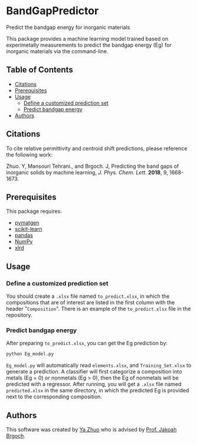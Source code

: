 # BandGapPredictor
Predict the bandgap energy for inorganic materials

This package provides a machine learning model trained based on experimetally measurements to predict the bandgap energy (Eg) for inorganic materials via the command-line.

## Table of Contents

- [Citations](#citations)
- [Prerequisites](#prerequisites)
- [Usage](#usage)
  - [Define a customized prediction set](#define-a-customized-prediction-set)
  - [Predict bandgap energy](#predict-bandgap-energy)
- [Authors](#authors)

## Citations

To cite relative permittivity and centroid shift predictions, please reference the following work:

Zhuo. Y, Mansouri Tehrani., and Brgoch. J, Predicting the band gaps of inorganic solids by machine learning, *J. Phys. Chem. Lett.* **2018**, 9, 1668-1673.

##  Prerequisites

This package requires:

- [pymatgen](http://pymatgen.org)
- [scikit-learn](http://scikit-learn.org/stable/)
- [pandas](https://pandas.pydata.org/pandas-docs/stable/index.html)
- [NumPy](https://docs.scipy.org/doc/numpy/index.html)
- [xlrd](https://xlrd.readthedocs.io/en/latest/index.html)

## Usage

### Define a customized prediction set

You should create a `.xlsx` file named `to_predict.xlsx`, in which the compositions that are of interest are listed in the first column with the header "`Composition`". There is an example of the `to_predict.xlsx` file in the repository.

### Predict bandgap energy

After preparing `to_predict.xlsx`, you can get the Eg prediction by:

```bash
python Eg_model.py
```

`Eg_model.py` will automatically read `elements.xlsx`, and `Training_Set.xlsx` to generate a prediction. A classifier will first categorize a composition into metals (Eg = 0) or nonmetals (Eg > 0), then the Eg of nonmetals will be predicted with a regressor. After running, you will get a `.xlsx` file named `predicted.xlsx` in the same directory, in which the predicted Eg is provided next to the corresponding composition.

## Authors

This software was created by [Ya Zhuo](https://scholar.google.com/citations?user=WacJk1sAAAAJ&hl=en) who is advised by [Prof. Jakoah Brgoch](https://www.brgochchemistry.com/).
